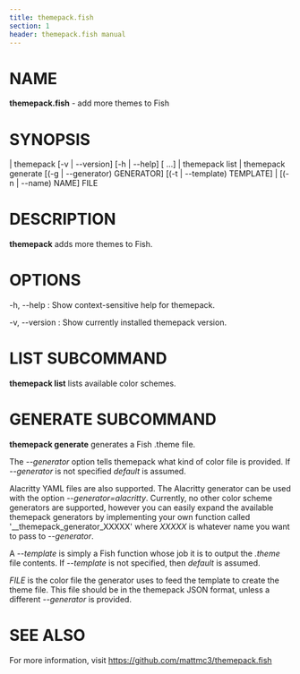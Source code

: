 ```yaml
---
title: themepack.fish
section: 1
header: themepack.fish manual
---
```


# NAME

**themepack.fish** - add more themes to Fish

# SYNOPSIS

| themepack [-v | --version] [-h | --help] <command> [<args> ...]
| themepack list
| themepack generate [(-g | --generator) GENERATOR] [(-t | --template) TEMPLATE]
|                    [(-n | --name) NAME] FILE

# DESCRIPTION

**themepack** adds more themes to Fish.

# OPTIONS

-h, \--help
:   Show context-sensitive help for themepack.

-v, \--version
:   Show currently installed themepack version.

# LIST SUBCOMMAND

**themepack list** lists available color schemes.

# GENERATE SUBCOMMAND

**themepack generate** generates a Fish .theme file.

The _\-\-generator_ option tells themepack what kind of color file is provided. If _\-\-generator_ is not specified _default_ is assumed.

Alacritty YAML files are also supported. The Alacritty generator can be used with the option _\-\-generator=alacritty_. Currently, no other color scheme generators are supported, however you can easily expand the available themepack generators by implementing your own function called '__themepack_generator_XXXXX' where _XXXXX_ is whatever name you want to pass to _\-\-generator_.

A _\-\-template_ is simply a Fish function whose job it is to output the _.theme_ file contents. If _\-\-template_ is not specified, then _default_ is assumed.

_FILE_ is the color file the generator uses to feed the template to create the theme file. This file should be in the themepack JSON format, unless a different _\-\-generator_ is provided.

# SEE ALSO

For more information, visit https://github.com/mattmc3/themepack.fish

